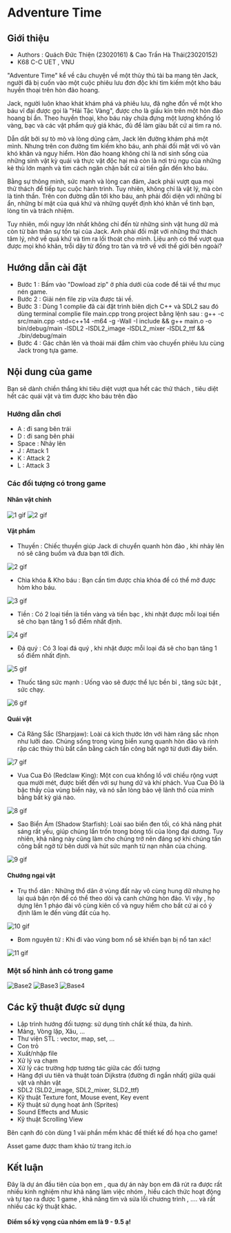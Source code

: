 # Adventure Time




## Giới thiệu
- Authors : Quách Đức Thiện (23020161) & Cao Trần Hà Thái(23020152)
- K68 C-C UET , VNU


"Adventure Time" kể về câu chuyện về một thủy thủ tài ba mang tên Jack, người đã bị cuốn vào một cuộc phiêu lưu đơn độc khi tìm kiếm một kho báu huyền thoại trên hòn đảo hoang.

Jack, người luôn khao khát khám phá và phiêu lưu, đã nghe đồn về một kho báu vĩ đại được gọi là "Hải Tặc Vàng", được cho là giấu kín trên một hòn đảo hoang bí ẩn. Theo huyền thoại, kho báu này chứa đựng một lượng khổng lồ vàng, bạc và các vật phẩm quý giá khác, đủ để làm giàu bất cứ ai tìm ra nó.

Dẫn dắt bởi sự tò mò và lòng dũng cảm, Jack lên đường khám phá một mình. Nhưng trên con đường tìm kiếm kho báu, anh phải đối mặt với vô vàn khó khăn và nguy hiểm. Hòn đảo hoang không chỉ là nơi sinh sống của những sinh vật kỳ quái và thực vật độc hại mà còn là nơi trú ngụ của những kẻ thù lớn mạnh và tìm cách ngăn chặn bất cứ ai tiến gần đến kho báu.

Bằng sự thông minh, sức mạnh và lòng can đảm, Jack phải vượt qua mọi thử thách để tiếp tục cuộc hành trình. Tuy nhiên, không chỉ là vật lý, mà còn là tinh thần. Trên con đường dẫn tới kho báu, anh phải đối diện với những bí ẩn, những bí mật của quá khứ và những quyết định khó khăn về tình bạn, lòng tin và trách nhiệm.

Tuy nhiên, mối nguy lớn nhất không chỉ đến từ những sinh vật hung dữ mà còn từ bản thân sự tồn tại của Jack. Anh phải đối mặt với những thử thách tâm lý, nhớ về quá khứ và tìm ra lối thoát cho mình. Liệu anh có thể vượt qua được mọi khó khăn, trỗi dậy từ đống tro tàn và trở về với thế giới bên ngoài?
## Hướng dẫn cài đặt 
- Bước 1 : Bấm vào "Dowload zip" ở phía dưới của code để tải về thư mục nén game.
- Bước 2 : Giải nén file zip vừa được tải về.
- Bước 3 : Dùng 1 complie đã cài đặt trình biên dịch C++ và SDL2 sau đó dùng terminal complie file main.cpp trong project bằng lệnh sau :
g++ -c src/main.cpp -std=c++14 -m64 -g -Wall -I include && g++ main.o -o bin/debug/main -lSDL2 -lSDL2_image -lSDL2_mixer -lSDL2_ttf && ./bin/debug/main
- Bước 4 : Gác chân lên và thoải mái đắm chìm vào chuyến phiêu lưu cùng Jack trong tựa game.
## Nội dung của game
Bạn sẽ dành chiền thắng khi tiêu diệt vượt qua hết các thử thách , tiêu diệt hết các quái vật và tìm được kho báu trên đảo
### Hướng dẫn chơi

- A : đi sang bên trái
- D : đi sang bên phải
- Space : Nhảy lên
- J : Attack 1
- K : Attack 2
- L : Attack 3
### Các đối tượng có trong game

#### Nhân vật chính
![1 gif](https://github.com/thienquach33/Adventure-Time/blob/main/assets/pic/player_run.gif)  ![2 gif](https://github.com/thienquach33/Adventure-Time/blob/main/assets/pic/player_attack.gif)

#### Vật phẩm
- Thuyền : Chiếc thuyền giúp Jack di chuyển quanh hòn đảo , khi nhảy lên nó sẽ căng buồm và đưa bạn tới đích.

![2 gif](https://github.com/thienquach33/Adventure-Time/blob/main/assets/pic/ship.gif)
- Chìa khóa & Kho báu : Bạn cần tìm được chìa khóa để có thể mở được hòm kho báu.

![3 gif](https://github.com/thienquach33/Advanture-Time-/blob/main/assets/pic/chest.gif)

- Tiền : Có 2 loại tiền là tiền vàng và tiền bạc , khi nhặt được mỗi loại tiền sẽ cho bạn tăng 1 số điểm nhất định.

![4 gif](https://github.com/thienquach33/Advanture-Time-/blob/main/assets/pic/coin.gif)

- Đá quý : Có 3 loại đá quý , khi nhặt được mỗi loại đá sẽ cho bạn tăng 1 số điểm nhất định.

![5 gif](https://github.com/thienquach33/Advanture-Time-/blob/main/assets/pic/diamod.gif)

- Thuốc tăng sức mạnh : Uống vào sẽ được thể lực bền bỉ , tăng sức bật , sức chạy.

![6 gif](https://github.com/thienquach33/Adventure-Time/blob/main/assets/pic/postion.gif)

#### Quái vật
- Cá Răng Sắc (Sharpjaw): Loài cá kích thước lớn với hàm răng sắc nhọn như lưỡi dao. Chúng sống trong vùng biển xung quanh hòn đảo và rình rập các thủy thủ bất cẩn bằng cách tấn công bất ngờ từ dưới đáy biển.

![7 gif](https://github.com/thienquach33/Advanture-Time-/blob/main/assets/pic/fish.gif)

- Vua Cua Đỏ (Redclaw King): Một con cua khổng lồ với chiều rộng vượt qua mười mét, được biết đến với sự hung dữ và khí phách. Vua Cua Đỏ là bậc thầy của vùng biển này, và nó sẵn lòng bảo vệ lãnh thổ của mình bằng bất kỳ giá nào.

![8 gif](https://github.com/thienquach33/Advanture-Time-/blob/main/assets/pic/king_crab.gif)

- Sao Biển Ám (Shadow Starfish): Loài sao biển đen tối, có khả năng phát sáng rất yếu, giúp chúng lẩn trốn trong bóng tối của lòng đại dương. Tuy nhiên, khả năng này cũng làm cho chúng trở nên đáng sợ khi chúng tấn công bất ngờ từ bên dưới và hút sức mạnh từ nạn nhân của chúng.

![9 gif](https://github.com/thienquach33/Advanture-Time-/blob/main/assets/pic/star.gif)

#### Chướng ngại vật

- Trụ thổ dân : Những thổ dân ở vùng đất này vô cùng hung dữ nhưng họ lại quá bận rộn để có thể theo dõi và canh chừng hòn đảo. Vì vậy , họ dựng lên 1 pháo đài vô cùng kiên cố và nguy hiểm cho bất cứ ai có ý định lăm le đến vùng đất của họ.

![10 gif](https://github.com/thienquach33/Advanture-Time-/blob/main/assets/pic/totem.gif)

- Bom nguyên tử : Khi đi vào vùng bom nổ sẽ khiến bạn bị nổ tan xác!

![11 gif](https://github.com/thienquach33/Adventure-Time/blob/main/assets/pic/bomb.gif)

### Một số hình ảnh có trong game

![Base2](https://github.com/thienquach33/Adventure-Time/blob/main/assets/pic/menu.png)  ![Base3](https://github.com/thienquach33/Adventure-Time/blob/main/assets/pic/setting.png)
![Base4](https://github.com/thienquach33/Adventure-Time/blob/main/assets/pic/game_over.png)

## Các kỹ thuật được sử dụng

- Lập trình hướng đối tượng: sử dụng tính chất kế thừa, đa hình.
- Mảng, Vòng lặp, Xâu, ...
- Thư viện STL : vector, map, set, ...
- Con trỏ
- Xuất/nhập file
- Xử lý va chạm
- Xử lý các trường hợp tương tác giữa các đối tượng
- Hàng đợi ưu tiên và thuật toán Dijkstra (đường đi ngắn nhất) giữa quái vật và nhân vật
- SDL2 (SLD2_image, SDL2_mixer, SLD2_ttf)
- Kỹ thuật Texture font, Mouse event, Key event
- Kỹ thuật sử dụng hoạt ảnh (Sprites)
- Sound Effects and Music
- Kỹ thuật Scrolling View

Bên cạnh đó còn dùng 1 vài phần mềm khác để thiết kế đồ họa cho game!

Asset game được tham khảo từ trang itch.io


## Kết luận
Đây là dự án đầu tiên của bọn em , qua dự án này bọn em đã rút ra được rất nhiều kinh nghiệm như khả năng làm việc nhóm , hiểu cách thức hoạt động và tự tạo ra được 1 game , khả năng tìm và sửa lỗi chương trình , .... và rất nhiều các kỹ thuật khác.

#### Điểm số kỳ vọng của nhóm em là 9 - 9.5 ạ!
